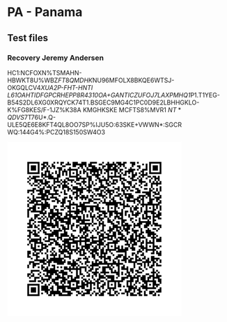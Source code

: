# PA - Panama

## Test files


### Recovery Jeremy Andersen

HC1:NCFOXN%TSMAHN-HBWKT8U%WBZ$FT8QMDHK$NU96MFOLX8BKQE6WTSJ-OKGQLCV4*XUA2P-FHT-HNTI L61OAHTIDFGPCRHEPP8R4310OA+GANTICZUFOJ7LAXPMHQ1*P1.T1YEG-B54S2DL6XG0XRQYCK74T1.BSGEC9MG4C1PC0D9E2LBHHGKLO-K%FG8KES/F-1JZ%K38A KMGHKSKE MCFTS8%MVR1 $NT*QDVS7%NC.UWT6T*Q.+QATP8%M2NIWKP688JJKIIIYECUXO :VKCBZDRBKUR%B6YSSOJ:B99+T%$T76U*.Q-ULE5QE6E8KFT4QL8OO7SP%IJU5O:63SKE+VWWN*:SGCR WQ:144G4%:PCZQ18S150SW4O3

![REC1](REC1.png)




